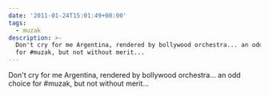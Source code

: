 ```yaml
---
date: '2011-01-24T15:01:49+00:00'
tags:
  - muzak
description: >-
  Don't cry for me Argentina, rendered by bollywood orchestra... an odd choice
  for #muzak, but not without merit...
---
```

Don't cry for me Argentina, rendered by bollywood orchestra... an odd choice for #muzak, but not without merit...
